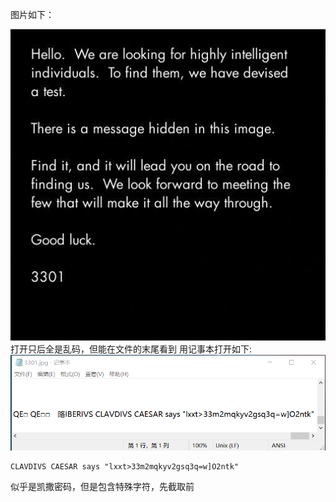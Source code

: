 图片如下：

![3301](./images/3301.jpg)
打开只后全是乱码，但能在文件的末尾看到
用记事本打开如下:
![记事本打开](./images/1.png)
```
CLAVDIVS CAESAR says "lxxt>33m2mqkyv2gsq3q=w]O2ntk"
```
似乎是凯撒密码，但是包含特殊字符，先截取前